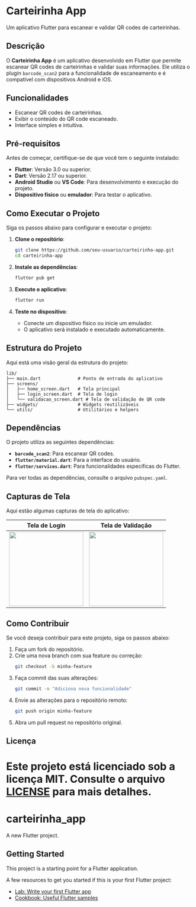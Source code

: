 # Carteirinha App

Um aplicativo Flutter para escanear e validar QR codes de carteirinhas.

## Descrição

O **Carteirinha App** é um aplicativo desenvolvido em Flutter que permite escanear QR codes de carteirinhas e validar suas informações. Ele utiliza o plugin `barcode_scan2` para a funcionalidade de escaneamento e é compatível com dispositivos Android e iOS.

## Funcionalidades

- Escanear QR codes de carteirinhas.
- Exibir o conteúdo do QR code escaneado.
- Interface simples e intuitiva.

## Pré-requisitos

Antes de começar, certifique-se de que você tem o seguinte instalado:

- **Flutter**: Versão 3.0 ou superior.
- **Dart**: Versão 2.17 ou superior.
- **Android Studio** ou **VS Code**: Para desenvolvimento e execução do projeto.
- **Dispositivo físico** ou **emulador**: Para testar o aplicativo.

## Como Executar o Projeto

Siga os passos abaixo para configurar e executar o projeto:

1. **Clone o repositório**:
   ```bash
   git clone https://github.com/seu-usuario/carteirinha-app.git
   cd carteirinha-app
   ```

2. **Instale as dependências**:
   ```bash
   flutter pub get
   ```

3. **Execute o aplicativo**:
   ```bash
   flutter run
   ```

4. **Teste no dispositivo**:
   - Conecte um dispositivo físico ou inicie um emulador.
   - O aplicativo será instalado e executado automaticamente.

## Estrutura do Projeto

Aqui está uma visão geral da estrutura do projeto:

```
lib/
├── main.dart              # Ponto de entrada do aplicativo
├── screens/
│   ├── home_screen.dart   # Tela principal
│   ├── login_screen.dart  # Tela de login
│   └── validacao_screen.dart # Tela de validação de QR code
├── widgets/               # Widgets reutilizáveis
└── utils/                 # Utilitários e helpers
```

## Dependências

O projeto utiliza as seguintes dependências:

- **`barcode_scan2`**: Para escanear QR codes.
- **`flutter/material.dart`**: Para a interface do usuário.
- **`flutter/services.dart`**: Para funcionalidades específicas do Flutter.

Para ver todas as dependências, consulte o arquivo `pubspec.yaml`.

## Capturas de Tela

Aqui estão algumas capturas de tela do aplicativo:

| Tela de Login | Tela de Validação |
|---------------|-------------------|
| <img src="screenshots/login.png" width="200"> | <img src="screenshots/validacao.png" width="200"> |

## Como Contribuir

Se você deseja contribuir para este projeto, siga os passos abaixo:

1. Faça um fork do repositório.
2. Crie uma nova branch com sua feature ou correção:
   ```bash
   git checkout -b minha-feature
   ```
3. Faça commit das suas alterações:
   ```bash
   git commit -m "Adiciona nova funcionalidade"
   ```
4. Envie as alterações para o repositório remoto:
   ```bash
   git push origin minha-feature
   ```
5. Abra um pull request no repositório original.

## Licença

Este projeto está licenciado sob a licença MIT. Consulte o arquivo [LICENSE](LICENSE) para mais detalhes.
=======
# carteirinha_app

A new Flutter project.

## Getting Started

This project is a starting point for a Flutter application.

A few resources to get you started if this is your first Flutter project:

- [Lab: Write your first Flutter app](https://docs.flutter.dev/get-started/codelab)
- [Cookbook: Useful Flutter samples](https://docs.flutter.dev/cookbook)

